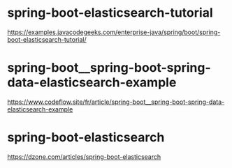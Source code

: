 # spring-boot-elasticsearch-tutorial

https://examples.javacodegeeks.com/enterprise-java/spring/boot/spring-boot-elasticsearch-tutorial/

# spring-boot__spring-boot-spring-data-elasticsearch-example

https://www.codeflow.site/fr/article/spring-boot__spring-boot-spring-data-elasticsearch-example

# spring-boot-elasticsearch

https://dzone.com/articles/spring-boot-elasticsearch
